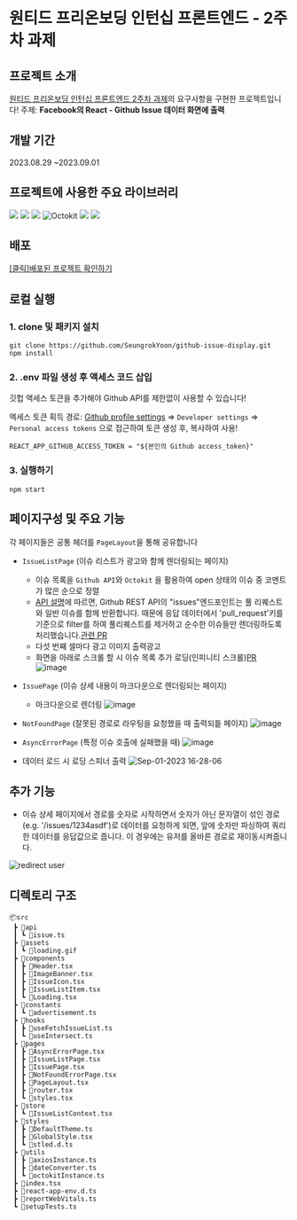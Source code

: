 # 원티드 프리온보딩 인턴십 프론트엔드 - 2주차 과제

## 프로젝트 소개

[원티드 프리온보딩 인턴십 프론트엔드 2주차 과제](https://younuk.notion.site/Week-2-a28eb717312a434498ea431d2ff8fc17)의 요구사항을 구현한 프로젝트입니다!
주제: **Facebook의 React - Github Issue 데이터 화면에 출력**

## 개발 기간

2023.08.29 ~2023.09.01

## 프로젝트에 사용한 주요 라이브러리

<img src="https://img.shields.io/badge/React-61DAFB?style=flat-square&logo=React&logoColor=white"/> <img src="https://img.shields.io/badge/TypeScript-3178C6?style=flat-square&logo=TypeScript&logoColor=white"/> <img src="https://img.shields.io/badge/styled component-DB7093?style=flat-square&logo=styled-components&logoColor=white"/> <img alt="Octokit" src ="https://img.shields.io/badge/Octokit-white.svg?style=flat-square&logo=Octokit&logoColor=black"/> <img src="https://img.shields.io/badge/React Router-CA4245?style=flat-square&logo=React Router&logoColor=white"> <img src="https://img.shields.io/badge/ESLint-4B32C3?style=flat-square&logo=eslint">

## 배포

[[클릭]배포된 프로젝트 확인하기](https://github-issue-display.vercel.app/)

## 로컬 실행

### 1. clone 및 패키지 설치

```
git clone https://github.com/SeungrokYoon/github-issue-display.git
npm install
```

### 2. .env 파일 생성 후 액세스 코드 삽입

깃헙 액세스 토큰을 추가해야 Github API를 제한없이 사용할 수 있습니다!

엑세스 토큰 획득 경로: [Github profile settings](https://github.com/settings/profile) =>
`Developer settings` =>
`Personal access tokens` 으로 접근하여 토큰 생성 후, 복사하여 사용!

```
REACT_APP_GITHUB_ACCESS_TOKEN = "${본인의 Github access_token}"
```

### 3. 실행하기

```
npm start
```

## 페이지구성 및 주요 기능

각 페이지들은 공통 헤더를 `PageLayout`을 통해 공유합니다

- `IssueListPage` (이슈 리스트가 광고와 함께 렌더링되는 페이지)

  - 이슈 목록을 `Github API`와 `Octokit` 을 활용하여 open 상태의 이슈 중 코멘트가 많은 순으로 정렬
  - [API 설명](https://docs.github.com/en/free-pro-team@latest/rest/issues/issues?apiVersion=2022-11-28#list-repository-issues)에 따르면, Github REST API의 "issues"엔드포인트는 풀 리퀘스트와 일반 이슈를 함께 반환합니다. 때문에 응답 데이터에서 'pull_request'키를 기준으로 filter를 하여 풀리퀘스트를 제거하고 순수한 이슈들만 렌더링하도록 처리했습니다.[관련 PR](https://github.com/SeungrokYoon/github-issue-display/pull/12/files#diff-962987b07074286aeeb5930581b781bb6b4719a2bae7c69908d991a12c3650bc)
  - 다섯 번째 셀마다 광고 이미지 출력광고
  - 화면을 아래로 스크롤 할 시 이슈 목록 추가 로딩(인피니티 스크롤)[PR](https://github.com/SeungrokYoon/github-issue-display/pull/14)
    ![image](https://github.com/SeungrokYoon/github-issue-display/assets/44149596/44c7003a-9411-4bdf-87d1-7d217f4f0e99)

- `IssuePage` (이슈 상세 내용이 마크다운으로 렌더링되는 페이지)
  - 마크다운으로 렌더링
    ![image](https://github.com/SeungrokYoon/github-issue-display/assets/44149596/6ba0b3ba-2bb7-46e1-a9ef-27a904a4a460)
- `NotFoundPage` (잘못된 경로로 라우팅을 요청했을 때 출력되틑 페이지)
  ![image](https://github.com/SeungrokYoon/github-issue-display/assets/44149596/0b110536-4fdf-4cb5-8492-74e8c8649285)
- `AsyncErrorPage` (특정 이슈 호출에 실패했을 때)
  ![image](https://github.com/SeungrokYoon/github-issue-display/assets/44149596/b4854d16-b2a0-48c0-96c3-cf4250aa6f91)

- 데이터 로드 시 로딩 스피너 출력
  ![Sep-01-2023 16-28-06](https://github.com/SeungrokYoon/github-issue-display/assets/44149596/39a04b36-03e9-49d0-874d-b68df1790c2f)

## 추가 기능

- 이슈 상세 페이지에서 경로를 숫자로 시작하면서 숫자가 아닌 문자열이 섞인 경로(e.g. '/issues/1234asdf')로 데이터를 요청하게 되면, 앞에 숫자만 파싱하여 쿼리한 데이터를 응답값으로 줍니다. 이 경우에는 유저를 올바른 경로로 재이동시켜줍니다.

![redirect user](https://github.com/SeungrokYoon/github-issue-display/assets/44149596/482b323c-d1cc-4ed8-bb36-7858df4ce40b)

## 디렉토리 구조

```
📦src
 ┣ 📂api
 ┃ ┗ 📜issue.ts
 ┣ 📂assets
 ┃ ┗ 📜loading.gif
 ┣ 📂components
 ┃ ┣ 📜Header.tsx
 ┃ ┣ 📜ImageBanner.tsx
 ┃ ┣ 📜IssueIcon.tsx
 ┃ ┣ 📜IssueListItem.tsx
 ┃ ┗ 📜Loading.tsx
 ┣ 📂constants
 ┃ ┗ 📜advertisement.ts
 ┣ 📂hooks
 ┃ ┣ 📜useFetchIssueList.ts
 ┃ ┗ 📜useIntersect.ts
 ┣ 📂pages
 ┃ ┣ 📜AsyncErrorPage.tsx
 ┃ ┣ 📜IssueListPage.tsx
 ┃ ┣ 📜IssuePage.tsx
 ┃ ┣ 📜NotFoundErrorPage.tsx
 ┃ ┣ 📜PageLayout.tsx
 ┃ ┣ 📜router.tsx
 ┃ ┗ 📜styles.tsx
 ┣ 📂store
 ┃ ┗ 📜IssueListContext.tsx
 ┣ 📂styles
 ┃ ┣ 📜DefaultTheme.ts
 ┃ ┣ 📜GlobalStyle.tsx
 ┃ ┗ 📜stled.d.ts
 ┣ 📂utils
 ┃ ┣ 📜axiosInstance.ts
 ┃ ┣ 📜dateConverter.ts
 ┃ ┗ 📜octokitInstance.ts
 ┣ 📜index.tsx
 ┣ 📜react-app-env.d.ts
 ┣ 📜reportWebVitals.ts
 ┗ 📜setupTests.ts
```
